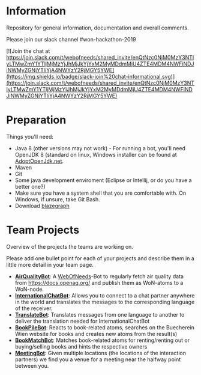 # Information
Repository for general information, documentation and overall comments.

Please join our slack channel #won-hackathon-2019

[![Join the chat at https://join.slack.com/t/webofneeds/shared_invite/enQtNzc0NjM0MzY3NTIyLTMwZmY1YTljMjMzYjJhMjJkYjYxM2MyMDdmMjU4ZTE4MDM4NWFiNDJiNWMyZGNjYTliYjA4NWYzY2RjMGY5YWE](https://img.shields.io/badge/slack-join%20chat-informational.svg)](https://join.slack.com/t/webofneeds/shared_invite/enQtNzc0NjM0MzY3NTIyLTMwZmY1YTljMjMzYjJhMjJkYjYxM2MyMDdmMjU4ZTE4MDM4NWFiNDJiNWMyZGNjYTliYjA4NWYzY2RjMGY5YWE)

# Preparation
Things you'll need:
* Java 8 (other versions may not work) - For running a bot, you'll need OpenJDK 8 (standard on linux, Windows installer can be found at [AdoptOpenJdk.net](https://adoptopenjdk.net/index.html). 
* Maven
* Git
* Some java development enviroment (Eclipse or Intellij, or do you have a better one?)
* Make sure you have a system shell that you are comfortable with. On Windows, if unsure, take Git Bash.
* Download [blazegraph](https://sourceforge.net/projects/bigdata/files/bigdata/)

# Team Projects
Overview of the projects the teams are working on. 

Please add one bullet point for each of your projects and describe them in a little more detail in your team page.

* [**AirQualityBot**](teams/air-quality-bot.md#airqualitybot-1): A [WebOfNeeds](https://github.com/researchstudio-sat/webofneeds)-Bot to regularly fetch air quality data from https://docs.openaq.org/ and publish them as WoN-atoms to a WoN-node.
* [**InternationalChatBot**](teams/international-chat-bot.md): Allows you to connect to a chat partner anywhere in the world and translates the messages to the corresponding language of the receiver.
* [**TranslateBot**](teams/translatebot.md): Translates messages from one language to another to deliver the translation needed for InternationalChatBot
* [**BookPileBot**](teams/book-pile-bot.md): Reacts to book-related atoms, searches on the Buecherein Wien website for books and creates new atoms from the result(s)
* [**BookMatchBot**](teams/book-match-bot.md): Matches book-related atoms for renting/renting out or buying/selling books and hints the respective owners
* [**MeetingBot**](teams/meeting-bot.md): Given multiple locations (the locations of the interaction partners) we find you a venue for a meeting near the halfway point between you. 

